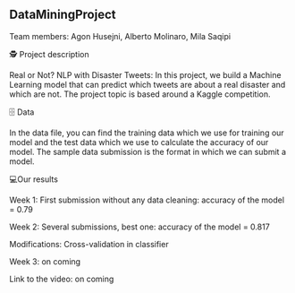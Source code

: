 ## DataMiningProject
Team members: Agon Husejni, Alberto Molinaro, Mila Saqipi

🕵️ Project description

Real or Not? NLP with Disaster Tweets: In this project, we build a Machine Learning model that can predict which tweets are about a real disaster and which are not. The project topic is based around a Kaggle competition. 

🗄 Data

In the data file, you can find the training data which we use for training our model and the test data which we use to calculate the accuracy of our model. The sample data submission is the format in which we can submit a model.

💻Our results 

Week 1: First submission without any data cleaning: accuracy of the model = 0.79

Week 2: Several submissions, best one: accuracy of the model = 0.817

Modifications: Cross-validation in classifier

Week 3: on coming

Link to the video: on coming
